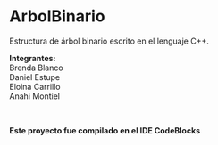 # ArbolBinario
Estructura de árbol binario escrito en el lenguaje C++.

<strong>Integrantes:</strong> <br/>
Brenda Blanco <br/>
Daniel Estupe </br>
Eloina Carrillo <br/>
Anahi Montiel <br/>

<br/>

<strong>Este proyecto fue compilado en el IDE CodeBlocks</strong>
